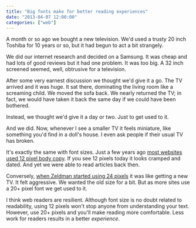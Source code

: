 ```yaml
---
title: "Big fonts make for better reading experiences"
date: "2013-04-07 12:00:00"
categories: ["web"]
---
```



A month or so ago we bought a new television. We'd used a trusty 20 inch Toshiba for 10 years or so, but it had begun to act a bit strangely.

We did our internet research and decided on a Samsung. It was cheap and had lots of good reviews but it had one problem. It was too big. A 32 inch screened seemed, well, obtrusive for a television.

After some very earnest discussion we thought we'd give it a go. The TV arrived and it was huge. It sat there, dominating the living room like a screaming child. We moved the sofa back. We nearly returned the TV; in fact, we would have taken it back the same day if we could have been bothered.

Instead, we thought we'd give it a day or two. Just to get used to it.

And we did. Now, whenever I see a smaller TV it feels miniature, like something you'd find in a doll's house. I even ask people if their usual TV has broken.

It's exactly the same with font sizes. Just a few years ago [most websites used 12 pixel body copy](https://leonpaternoster.com/2008/07/smashing-magazines-ideal-blog-layout/). If you see 12 pixels today it looks cramped and dated. And yet we were able to read articles back then.

Conversely, [when Zeldman started using 24 pixels](https://leonpaternoster.com/2012/04/why-most-websites-are-still-rubbish/) it was like getting a new TV. It felt aggressive. We wanted the old size for a bit. But as more sites use a 20+ pixel font we get used to it.

I think web readers are resilient. Although font size is no doubt related to readability, using 12 pixels won't stop anyone from understanding your text. However, use 20+ pixels and you'll make reading more comfortable. Less work for readers results in a better _experience_.

